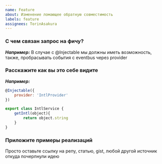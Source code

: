 ```yaml
---
name: Feature
about: Изменение ломающее обратную совместимость
labels: feature
assignees: TorinAsakura
---
```


### С чем связан запрос на фичу?
**_Например:_**
В случае с @Injectable мы должны иметь возможность, также, пробрасывать события с eventbus через provider

### Расскажите как вы это себе видите
**_Например:_**
```javascript
@Injectable({
    provider: 'IntlProvider'
})

export class IntlService {
    getIntl(object){
        return object.string
    }
}
```

### Приложите примеры реализаций
Просто оставьте ссылку на репу, статью, gist, любой другой источник откуда почерпнули идею
